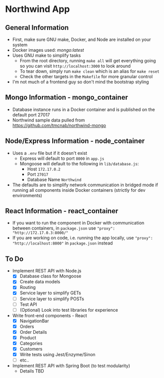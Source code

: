 # Northwind App

## General Information
- First, make sure GNU make, Docker, and Node are installed on your system
- Docker images used: *mongo:latest*
- Uses GNU make to simplify tasks
  - From the root directory, running `make all` will get everything going so you can visit `http://localhost:3000` to look around
  - To tear down, simply run `make clean` which is an alias for `make reset`
  - Check the other targets in the `Makefile` for more granular control
- I'm not much of a frontend guy so don't mind the bootstrap styling

## Mongo Information - mongo_container
- Database instance runs in a Docker container and is published on the default port 27017
- Northwind sample data pulled from https://github.com/tmcnab/northwind-mongo

## Node/Express Information - node_container
- Uses a `.env` file but if it doesn't exist
  - Express will default to port `8000` in `app.js`
  - Mongoose will default to the following in `lib/database.js`:
    - Host `172.17.0.2`
    - Port `27017`
    - Database Name `Northwind`
- The defaults are to simplify network communication in bridged mode if running all components inside Docker containers (strictly for dev environments)

## React Information - react_container
- If you want to run the component in Docker with communication between containers, in `package.json` use `"proxy": "http://172.17.0.3:8000/"`
- If you are working on code, i.e. running the app locally, use `"proxy": "http://localhost:8000"` in `package.json` instead
  
## To Do
- Implement REST API with Node.js
  - [x] Database class for Mongoose
  - [x] Create data models
  - [x] Routing
  - [x] Service layer to simplify GETs
  - [ ] Service layer to simplify POSTs
  - [ ] Test API
  - [ ] \(Optional) Look into test libraries for experience
 
- Write front-end components - React
  - [x] NavigationBar
  - [x] Orders
  - [x] Order Details
  - [x] Product 
  - [x] Categories
  - [x] Customers
  - [x] Write tests using Jest/Enzyme/Sinon
  - [ ] etc..

- Implement REST API with Spring Boot (to test modularity)
  - Details TBD

